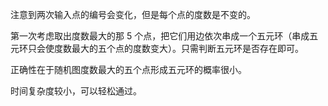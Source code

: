 注意到两次输入点的编号会变化，但是每个点的度数是不变的。

第一次考虑取出度数最大的那 $5$ 个点，把它们用边依次串成一个五元环（串成五元环只会使度数最大的五个点的度数变大）。只需判断五元环是否存在即可。

正确性在于随机图度数最大的五个点形成五元环的概率很小。

时间复杂度较小，可以轻松通过。
